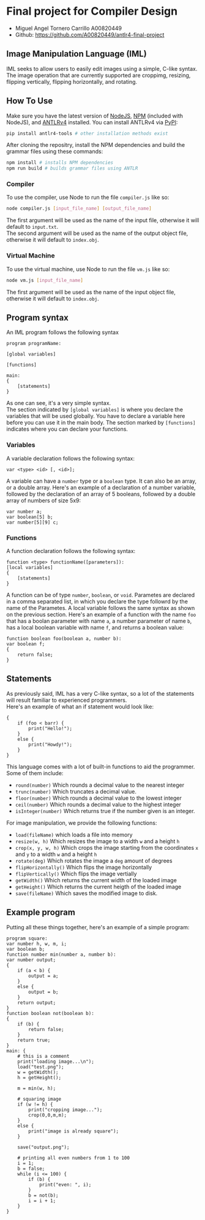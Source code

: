 # Final project for Compiler Design
* Miguel Angel Tornero Carrillo A00820449  
* Github: <https://github.com/A00820449/antlr4-final-project>

## Image Manipulation Language (IML)
IML seeks to allow users to easily edit images using a simple, C-like syntax. The image operation that are currently supported are croppimg, resizing, flipping vertically, flipping horizontally, and rotating.

## How To Use
Make sure you have the latest version of [NodeJS](https://nodejs.org/), [NPM](https://www.npmjs.com/) (included with NodeJS), and [ANTLRv4](https://www.antlr.org/) installed. You can install ANTLRv4 via [PyPI](https://pypi.org/):
```bash
pip install antlr4-tools # other installation methods exist
```
After cloning the repositry, install the NPM dependencies and build the grammar files using these commands:
```bash
npm install # installs NPM dependencies
npm run build # builds grammar files using ANTLR
```
### Compiler
To use the compiler, use Node to run the file `compiler.js` like so:
```bash
node compiler.js [input_file_name] [output_file_name]
```
The first argument will be used as the name of the input file, otherwise it will default to `input.txt`.  
The second argument will be used as the name of the output object file, otherwise it will default to `index.obj`.  
### Virtual Machine
To use the virtual machine, use Node to run the file `vm.js` like so:  
```bash
node vm.js [input_file_name]
```
The first argument will be used as the name of the input object file, otherwise it will default to `index.obj`.  
## Program syntax
An IML program follows the following syntax
```
program programName:

[global variables]

[functions]

main:
{
    [statements]
}
```
As one can see, it's a very simple syntax.  
The section indicated by `[global variables]` is where you declare the variables that will be used globally. You have to declare a variable here before you can use it in the main body. The section marked by `[functions]` indicates where you can declare your functions.
### Variables
A variable declaration follows the following syntax:
```
var <type> <id> [, <id>];
```
A variable can have a `number` type or a `boolean` type. It can also be an array, or a double array. Here's an example of a declaration of a number variable, followed by the declaration of an array of 5 booleans, followed by a double array of numbers of size 5x9:
```
var number a;
var boolean[5] b;
var number[5][9] c;
```
### Functions
A function declaration follows the following syntax:
```
function <type> functionName([parameters]):
[local variables]
{
    [statements]
}
```
A function can be of type `number`, `boolean`, or `void`. Parametes are declared in a comma separated list, in which you declare the type followrd by the name of the Parametes. A local variable follows the same syntax as shown on the previous section. Here's an example of a function with the name `foo` that has a boolan parameter with name `a`, a number parameter of name `b`, has a local boolean variable with name `f`, and returns a boolean value:
```
function boolean foo(boolean a, number b):
var boolean f;
{
    return false;
}
```
## Statements
As previously said, IML has a very C-like syntax, so a lot of the statements will result familiar to experienced programmers.  
Here's an example of what an if statement would look like:
```
{
    if (foo < barr) {
        print("Hello!");
    }
    else {
        print("Howdy!");
    }
}
```
This language comes with a lot of built-in functions to aid the programmer. Some of them include:
* `round(number)` Which rounds a decimal value to the nearest integer
* `trunc(number)` Which truncates a decimal value.
* `floor(number)` Which rounds a decimal value to the lowest integer
* `ceil(number)` Which rounds a decimal value to the highest integer
* `isInteger(number)` Which returns true if the number given is an integer.  
<!-- end of the list -->
For image manipulation, we provide the following functions:
* `load(fileName)` which loads a file into memory
* `resize(w, h)` Which resizes the image to a width `w` and a height `h`
* `crop(x, y, w, h)` Which crops the image starting from the coordinates `x` and `y` to a width `w` and a height `h`
* `rotate(deg)` Which rotates the image a `deg` amount of degrees
* `flipHorizontally()` Which flips the image horizontally
* `flipVertically()` Which flips the image vertially
* `getWidth()` Which returns the current width of the loaded image
* `getHeight()` Which returns the current heigth of the loaded image
* `save(fileName)` Which saves the modified image to disk.
## Example program
Putting all these things together, here's an example of a simple program:
```
program square:
var number h, w, m, i;
var boolean b;
function number min(number a, number b):
var number output;
{
    if (a < b) {
        output = a;
    }
    else {
        output = b;
    }
    return output;
}
function boolean not(boolean b):
{
    if (b) {
        return false;
    }
    return true;
}
main: {
    # this is a comment
    print("loading image...\n");
    load("test.png");
    w = getWidth();
    h = getHeight();

    m = min(w, h);

    # squaring image
    if (w != h) {
        print("cropping image...");
        crop(0,0,m,m);
    }
    else {
        print("image is already square");
    }

    save("output.png");

    # printing all even numbers from 1 to 100
    i = 1;
    b = false;
    while (i <= 100) {
        if (b) {
            print("even: ", i);
        }
        b = not(b);
        i = i + 1;
    }
}
```